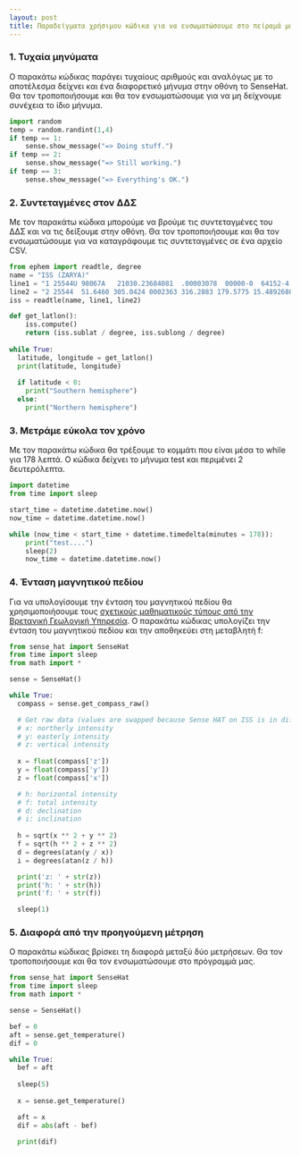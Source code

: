 ```yaml
---
layout: post
title: Παραδείγματα χρήσιμου κώδικα για να ενσωματώσουμε στο πείραμά μας με το Astro Pi - Ομάδες Makerlab
---
```


### 1. Τυχαία μηνύματα
Ο παρακάτω κώδικας παράγει τυχαίους αριθμούς και αναλόγως με το αποτέλεσμα δείχνει και ένα διαφορετικό μήνυμα στην οθόνη το SenseHat. Θα τον τροποποιήσουμε και θα τον ενσωματώσουμε για να μη δείχνουμε συνέχεια το ίδιο μήνυμα.
```python
import random
temp = random.randint(1,4)
if temp == 1:
    sense.show_message("=> Doing stuff.")
if temp == 2:
    sense.show_message("=> Still working.")
if temp == 3:
    sense.show_message("=> Everything's OK.")
```

### 2. Συντεταγμένες στον ΔΔΣ
Με τον παρακάτω κώδικα μπορούμε να βρούμε τις συντεταγμένες του ΔΔΣ και να τις δείξουμε στην οθόνη. Θα τον τροποποιήσουμε και θα τον ενσωματώσουμε για να καταγράφουμε τις συντεταγμένες σε ένα αρχείο CSV.
```python
from ephem import readtle, degree
name = "ISS (ZARYA)"
line1 = "1 25544U 98067A   21030.23684081  .00003078  00000-0  64152-4 0  9998"
line2 = "2 25544  51.6460 305.0424 0002363 316.2883 179.5775 15.48926800267219"
iss = readtle(name, line1, line2)

def get_latlon():
    iss.compute()
    return (iss.sublat / degree, iss.sublong / degree)
    
while True:
  latitude, longitude = get_latlon()
  print(latitude, longitude)
  
  if latitude < 0:
    print("Southern hemisphere")
  else:
    print("Northern hemisphere")
```

### 3. Μετράμε εύκολα τον χρόνο
Με τον παρακάτω κώδικα θα τρέξουμε το κομμάτι που είναι μέσα το while για 178 λεπτά. Ο κώδικα δείχνει το μήνυμα test και περιμένει 2 δευτερόλεπτα.
```python
import datetime
from time import sleep

start_time = datetime.datetime.now()
now_time = datetime.datetime.now()

while (now_time < start_time + datetime.timedelta(minutes = 178)):
    print("test....")
    sleep(2)
    now_time = datetime.datetime.now()
```

### 4. Ένταση μαγνητικού πεδίου
Για να υπολογίσουμε την ένταση του μαγνητικού πεδίου θα χρησιμοποιήσουμε τους [σχετικούς μαθηματικούς τύπους από την Βρετανική Γεωλογική Υπηρεσία](https://geomag.bgs.ac.uk/education/earthmag.html). Ο παρακάτω κώδικας υπολογίζει την ένταση του μαγνητικού πεδίου και την αποθηκεύει στη μεταβλητή f:
```python
from sense_hat import SenseHat
from time import sleep
from math import *

sense = SenseHat()

while True:
  compass = sense.get_compass_raw()

  # Get raw data (values are swapped because Sense HAT on ISS is in different position)
  # x: northerly intensity
  # y: easterly intensity
  # z: vertical intensity
  
  x = float(compass['z'])
  y = float(compass['y'])
  z = float(compass['x'])

  # h: horizontal intensity
  # f: total intensity
  # d: declination
  # i: inclination
  
  h = sqrt(x ** 2 + y ** 2)
  f = sqrt(h ** 2 + z ** 2)
  d = degrees(atan(y / x))
  i = degrees(atan(z / h))

  print('z: ' + str(z))
  print('h: ' + str(h))
  print('f: ' + str(f))

  sleep(1)
```

### 5. Διαφορά από την προηγούμενη μέτρηση
Ο παρακάτω κώδικας βρίσκει τη διαφορά μεταξύ δύο μετρήσεων. Θα τον τροποποιήσουμε και θα τον ενσωματώσουμε στο πρόγραμμά μας.
```python
from sense_hat import SenseHat
from time import sleep
from math import *

sense = SenseHat()

bef = 0
aft = sense.get_temperature()
dif = 0

while True:
  bef = aft
  
  sleep(5)
  
  x = sense.get_temperature()

  aft = x
  dif = abs(aft - bef)
  
  print(dif)
  ```
